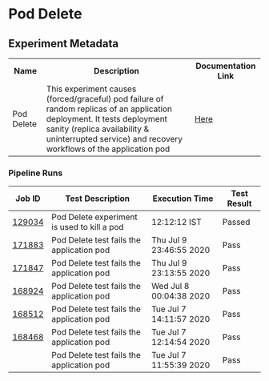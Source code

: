 # Pod Delete

## Experiment Metadata

<table>
<tr>
<th> Name </th>
<th> Description </th>
<th> Documentation Link </th>
</tr>
<tr>
 <td> Pod Delete </td>
 <td> This experiment causes (forced/graceful) pod failure of random replicas of an application deployment. It tests deployment sanity (replica availability & uninterrupted service) and recovery workflows of the application pod </td>
 <td>  <a href="https://docs.litmuschaos.io/docs/pod-delete/"> Here </a> </td>
 </tr>
 </table>

 ### Pipeline Runs

 
| Job ID |   Test Description         | Execution Time |Test Result   |
 |---------|---------------------------| --------------|--------|
|     <a href= "https://gitlab.mayadata.io/litmuschaos/litmus-e2e/-/jobs/129034">129034</a>           |  Pod Delete experiment is used to kill a pod           | 12:12:12 IST  | Passed |
|     <a href= "https://gitlab.mayadata.io/litmuschaos/litmus-e2e/-/jobs/171883">171883</a>           |  Pod Delete test fails the application pod           | Thu Jul  9 23:46:55 2020  | Pass |
|     <a href= "https://gitlab.mayadata.io/litmuschaos/litmus-e2e/-/jobs/171847">171847</a>           |  Pod Delete test fails the application pod           | Thu Jul  9 23:13:55 2020  | Pass |
|     <a href= "https://gitlab.mayadata.io/litmuschaos/litmus-e2e/-/jobs/168924">168924</a>           |  Pod Delete test fails the application pod           | Wed Jul  8 00:04:38 2020  | Pass |
|     <a href= "https://gitlab.mayadata.io/litmuschaos/litmus-e2e/-/jobs/168512">168512</a>           |  Pod Delete test fails the application pod           | Tue Jul  7 14:11:57 2020  | Pass |
|     <a href= "https://gitlab.mayadata.io/litmuschaos/litmus-e2e/-/jobs/168468">168468</a>           |  Pod Delete test fails the application pod           | Tue Jul  7 12:14:54 2020  | Pass |
 |    <a href= "https://gitlab.mayadata.io/litmuschaos/litmus-e2e/-/jobs/"></a>   |  Pod Delete test fails the application pod           |  Tue Jul  7 11:55:39 2020     |Pass  |
